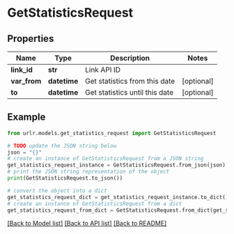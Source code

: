 # GetStatisticsRequest


## Properties

Name | Type | Description | Notes
------------ | ------------- | ------------- | -------------
**link_id** | **str** | Link API ID | 
**var_from** | **datetime** | Get statistics from this date | [optional] 
**to** | **datetime** | Get statistics until this date | [optional] 

## Example

```python
from urlr.models.get_statistics_request import GetStatisticsRequest

# TODO update the JSON string below
json = "{}"
# create an instance of GetStatisticsRequest from a JSON string
get_statistics_request_instance = GetStatisticsRequest.from_json(json)
# print the JSON string representation of the object
print(GetStatisticsRequest.to_json())

# convert the object into a dict
get_statistics_request_dict = get_statistics_request_instance.to_dict()
# create an instance of GetStatisticsRequest from a dict
get_statistics_request_from_dict = GetStatisticsRequest.from_dict(get_statistics_request_dict)
```
[[Back to Model list]](../README.md#documentation-for-models) [[Back to API list]](../README.md#documentation-for-api-endpoints) [[Back to README]](../README.md)


